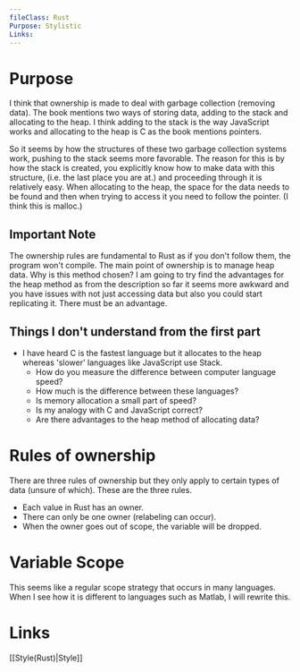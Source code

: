 ```yaml
---
fileClass: Rust
Purpose: Stylistic
Links: 
---
```

# Purpose

I think that ownership is made to deal with garbage collection (removing data). The book mentions two ways of storing data, adding to the stack and allocating to the heap. I think adding to the stack is the way JavaScript works and allocating to the heap is C as the book mentions pointers.


So it seems by how the structures of these two garbage collection systems work, pushing to the stack seems more favorable. The reason for this is by how the stack is created, you explicitly know how to make data with this structure, (i.e. the last place you are at.) and proceeding through it is relatively easy. When allocating to the heap, the space for the data needs to be found and then when trying to access it you need to follow the pointer. (I think this is malloc.)

## Important Note

The ownership rules are fundamental to Rust as if you don't follow them, the program won't compile. The main point of ownership is to manage heap data. Why is this method chosen? I am going to try find the advantages for the heap method as from the description so far it seems more awkward and you have issues with not just accessing data but also you could start replicating it. There must be an advantage.


## Things I don't understand from the first part

- I have heard C is the fastest language but it allocates to the heap whereas 'slower' languages like JavaScript use Stack.
	- How do you measure the difference between computer language speed?
	- How much is the difference between these languages?
	- Is memory allocation a small part of speed?
	- Is my analogy with C and JavaScript correct?
	- Are there advantages to the heap method of allocating data?


# Rules of ownership

There are three rules of ownership but they only apply to certain types of data (unsure of which). These are the three rules.

- Each value in Rust has an owner.
- There can only be one owner (relabeling can occur).
- When the owner goes out of scope, the variable will be dropped.

# Variable Scope

This seems like a regular scope strategy that occurs in many languages. When I see how it is different to languages such as Matlab, I will rewrite this.

# Links


[[Style(Rust)|Style]]



